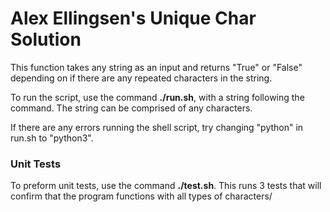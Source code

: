 # Alex Ellingsen's Unique Char Solution

This function takes any string as an input and returns "True" or "False" depending on if there are any repeated characters in the string.

To run the script, use the command **./run.sh**, with a string following the command. The string can be comprised of any characters.

If there are any errors running the shell script, try changing "python" in run.sh to "python3".

### Unit Tests
To preform unit tests, use the command **./test.sh**. This runs 3 tests that will confirm that the program functions with all types of characters/